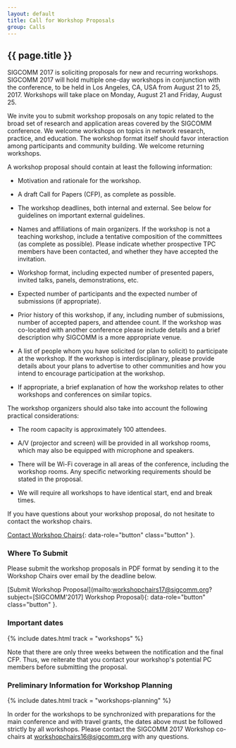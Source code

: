 ```yaml
---
layout: default
title: Call for Workshop Proposals
group: Calls
---
```


## {{ page.title }}

SIGCOMM 2017 is soliciting proposals for new and recurring workshops. SIGCOMM 2017 will hold multiple one-day workshops in conjunction with the conference, to be held in Los Angeles, CA, USA from August 21 to 25, 2017. Workshops will take place on Monday, August 21 and Friday, August 25.

We invite you to submit workshop proposals on any topic related to the broad set of research and application areas covered by the SIGCOMM conference. We welcome workshops on topics in network research, practice, and education. The workshop format itself should favor interaction among participants and community building. We welcome returning workshops.

A workshop proposal should contain at least the following information:

- Motivation and rationale for the workshop.

- A draft Call for Papers (CFP), as complete as possible.

- The workshop deadlines, both internal and external. See below for guidelines on important external guidelines.

- Names and affiliations of main organizers. If the workshop is not a teaching workshop, include a tentative composition of the committees (as complete as possible). Please indicate whether prospective TPC members have been contacted, and whether they have accepted the invitation.

- Workshop format, including expected number of presented papers, invited talks, panels, demonstrations, etc.

- Expected number of participants and the expected number of submissions (if appropriate).

- Prior history of this workshop, if any, including number of submissions, number of accepted papers, and attendee count. If the workshop was co-located with another conference please include details and a brief description why SIGCOMM is a more appropriate venue.

- A list of people whom you have solicited (or plan to solicit) to participate at the workshop. If the workshop is interdisciplinary, please provide details about your plans to advertise to other communities and how you intend to encourage participation at the workshop.

- If appropriate, a brief explanation of how the workshop relates to other workshops and conferences on similar topics.

The workshop organizers should also take into account the following practical considerations:

- The room capacity is approximately 100 attendees.

- A/V (projector and screen) will be provided in all workshop rooms, which may also be equipped with microphone and speakers.

- There will be Wi-Fi coverage in all areas of the conference, including the workshop rooms. Any specific networking requirements should be stated in the proposal.

- We will require all workshops to have identical start, end and break times.

If you have questions about your workshop proposal, do not hesitate to contact the workshop chairs.

[Contact Workshop Chairs](mailto:workshopchairs17@sigcomm.org){: data-role="button" class="button" }.

### Where To Submit

Please submit the workshop proposals in PDF format by sending it to the Workshop Chairs over email by the deadline below.

[Submit Workshop Proposal](mailto:workshopchairs17@sigcomm.org?subject=[SIGCOMM'2017] Workshop Proposal){: data-role="button" class="button" }.

### Important dates

{% include dates.html track = "workshops" %}

Note that there are only three weeks between the notification and the final CFP.  Thus, we reiterate that you contact your workshop's potential PC members before submitting the proposal.

### Preliminary Information for Workshop Planning

{% include dates.html track = "workshops-planning" %}

In order for the workshops to be synchronized with preparations for the main conference and with travel grants, the dates above must be followed strictly by all workshops. Please contact the SIGCOMM 2017 Workshop co-chairs at workshopchairs16@sigcomm.org with any questions.



<!-- <a href="files/cft.pdf" rel="external" data-role="button" class="dl-button button">Download this call as a PDF</a> -->
